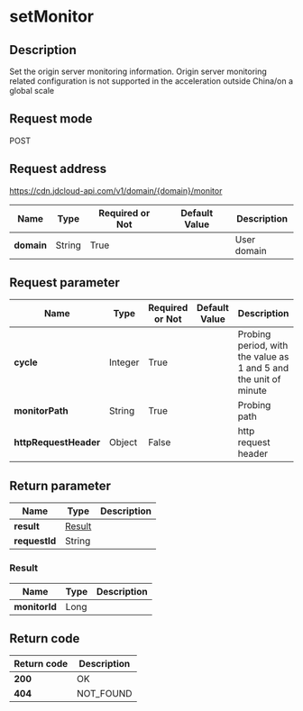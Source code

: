 # setMonitor


## Description
Set the origin server monitoring information. Origin server monitoring related configuration is not supported in the acceleration outside China/on a global scale

## Request mode
POST

## Request address
https://cdn.jdcloud-api.com/v1/domain/{domain}/monitor

|Name|Type|Required or Not|Default Value|Description|
|---|---|---|---|---|
|**domain**|String|True| |User domain|

## Request parameter
|Name|Type|Required or Not|Default Value|Description|
|---|---|---|---|---|
|**cycle**|Integer|True| |Probing period, with the value as 1 and 5 and the unit of minute|
|**monitorPath**|String|True| |Probing path|
|**httpRequestHeader**|Object|False| |http request header|


## Return parameter
|Name|Type|Description|
|---|---|---|
|**result**|[Result](setmonitor#result)| |
|**requestId**|String| |

### <div id="result">Result</div>
|Name|Type|Description|
|---|---|---|
|**monitorId**|Long| |

## Return code
|Return code|Description|
|---|---|
|**200**|OK|
|**404**|NOT_FOUND|
